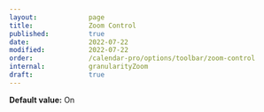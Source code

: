 ```yaml
---
layout:             page
title:              Zoom Control
published:          true
date:               2022-07-22
modified:           2022-07-22
order:              /calendar-pro/options/toolbar/zoom-control
internal:           granularityZoom
draft:              true
---
```

**Default value:** On
